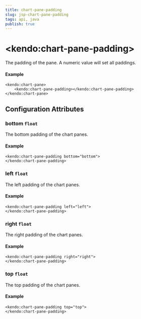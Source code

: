 ```yaml
---
title: chart-pane-padding
slug: jsp-chart-pane-padding
tags: api, java
publish: true
---
```


# \<kendo:chart-pane-padding\>

The padding of the pane. A numeric value will set all paddings.

#### Example
    <kendo:chart-pane>
        <kendo:chart-pane-padding></kendo:chart-pane-padding>
    </kendo:chart-pane>

## Configuration Attributes

### bottom `float`

The bottom padding of the chart panes.

#### Example
    <kendo:chart-pane-padding bottom="bottom">
    </kendo:chart-pane-padding>

### left `float`

The left padding of the chart panes.

#### Example
    <kendo:chart-pane-padding left="left">
    </kendo:chart-pane-padding>

### right `float`

The right padding of the chart panes.

#### Example
    <kendo:chart-pane-padding right="right">
    </kendo:chart-pane-padding>

### top `float`

The top padding of the chart panes.

#### Example
    <kendo:chart-pane-padding top="top">
    </kendo:chart-pane-padding>

 
